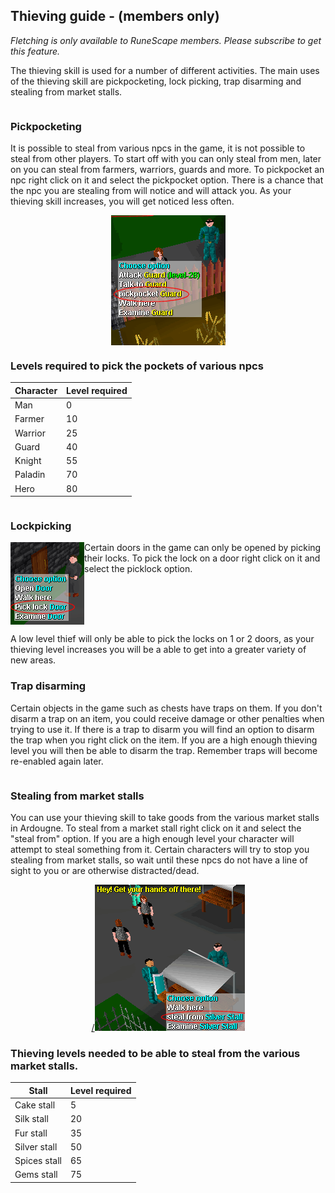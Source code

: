 <h2 class="rsc-centre-text">Thieving guide - (members only)</h2>

*Fletching is only available to RuneScape members. Please subscribe to get this feature.*

The thieving skill is used for a number of different activities. The main uses of the thieving skill are pickpocketing, lock picking, trap disarming and stealing from market stalls.

<div class="rsc-row">
<div class="rsc-col rsc-col-60" style="padding:0;display:flex;justify-content:center;flex-direction:column;">
<div>
<h3>Pickpocketing</h3>
<p>It is possible to steal from various npcs in the game, it is not possible to steal from other players. To start off with you can only steal from men, later on you can steal from farmers, warriors, guards and more. To pickpocket an npc right click on it and select the pickpocket option. There is a chance that the npc you are stealing from will notice and will attack you. As your thieving skill increases, you will get noticed less often.</p>
</div>
</div>
<div class="rsc-col rsc-col-40" style="padding:0;display:flex;justify-content:center;align-items:center;">
<img src="/manual-images/thieving-pickpocket.png" alt="A player hovering over the pickpocket entry in the game menu" />
</div>
</div>

<div class="rsc-row">
<div class="rsc-col rsc-col-36" style="padding:0;display:flex;justify-content:center;align-items:center;">
<div style="width:100%;">
<h3 class="rsc-centre-text">Levels required to pick the pockets of various npcs</h3>
<div class="rsc-skill-table">

|Character|Level required|
|---|---|
|Man|0|
|Farmer|10|
|Warrior|25|
|Guard|40|
|Knight|55|
|Paladin|70|
|Hero|80|

</div>
</div>
</div>
<div class="rsc-col rsc-col-64" style="padding:0;">
<div>
<h3 class="rsc-centre-text">Lockpicking</h3>
<img src="/manual-images/thieving-pick-lock.png" alt="A player hovering over the pick lock entry in the game menu" align="left" />
<p>Certain doors in the game can only be opened by picking their locks. To pick the lock on a door right click on it and select the picklock option.</p>

<div style="clear:both;"></div>

<p>A low level thief will only be able to pick the locks on 1 or 2 doors, as your thieving level increases you will be a able to get into a greater variety of new areas.</p>
</div>
</div>
</div>

<h3 class="rsc-centre-text">Trap disarming</h3>

Certain objects in the game such as chests have traps on them. If you don't disarm a trap on an item, you could receive damage or other penalties when trying to use it. If there is a trap to disarm you will find an option to disarm the trap when you right click on the item. If you are a high enough thieving level you will then be able to disarm the trap. Remember traps will become re-enabled again later.

<div class="rsc-row">
<div class="rsc-col rsc-col-50" style="padding:0;display:flex;justify-content:center;flex-direction:column;">
<div>
<h3>Stealing from market stalls</h3>
<p> You can use your thieving skill to take goods from the various market stalls in Ardougne. To steal from a market stall right click on it and select the "steal from" option. If you are a high enough level your character will attempt to steal something from it. Certain characters will try to stop you stealing from market stalls, so wait until these npcs do not have a line of sight to you or are otherwise distracted/dead.</p>
</div>
</div>

<div class="rsc-col rsc-col-50" style="padding:0;display:flex;justify-content:center;align-items:center;">
<a href="/manual-images/thieving-stall.png">/<img src="/manual-images/thieving-stall.png" alt="A player getting caught stealing from a market stall with steal from entry being highlighted in the game menu" /></a>
</div>

</div>

<div class="rsc-row">
<div class="rsc-col rsc-col-60">
<h3 class="rsc-centre-text">Thieving levels needed to be able to steal from the various market stalls.</h3>
<div class="rsc-skill-table">

|Stall|Level required|
|---|---|
|Cake stall|5|
|Silk stall|20|
|Fur stall|35|
|Silver stall|50|
|Spices stall|65|
|Gems stall|75|

</div>
</div>
</div>
